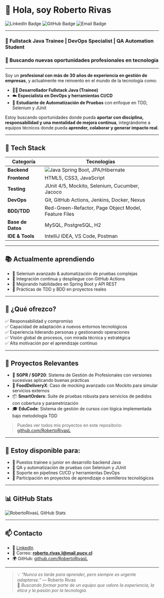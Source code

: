 # 👋 Hola, soy Roberto Rivas

![LinkedIn Badge](https://img.shields.io/badge/LinkedIn-Roberto%20Rivas-blue?logo=linkedin&style=flat-square&link=http://[((http://www.linkedin.com/in/rrivasl)))
![GitHub Badge](https://img.shields.io/badge/GitHub-RobertoRivasL-black?logo=github&style=flat-square&link=https://github.com/RobertoRivasL)
![Email Badge](https://img.shields.io/badge/Gmail-roberto.rivas.l%40mail.pucv.cl-red?logo=gmail&style=flat-square)

---

### 🚀 Fullstack Java Trainee | DevOps Specialist | QA Automation Student  
### 💼 Buscando nuevas oportunidades profesionales en tecnología

---

Soy un **profesional con más de 30 años de experiencia en gestión de empresas**, y actualmente me reinvento en el mundo de la tecnología como:

- 👨‍💻 **Desarrollador Fullstack Java (Trainee)**
- ☁️ **Especialista en DevOps y herramientas CI/CD**
- 🧪 **Estudiante de Automatización de Pruebas** con enfoque en TDD, Selenium y JUnit

Estoy buscando oportunidades donde pueda **aportar con disciplina, responsabilidad y una mentalidad de mejora continua**, integrándome a equipos técnicos donde pueda **aprender, colaborar y generar impacto real**.

---

## 🧰 Tech Stack

| Categoría        | Tecnologías                                                            |
|------------------|-----------------------------------------------------------------------|
| **Backend**      | ![Java](https://img.shields.io/badge/Java-11%2F17-blue?logo=java) Spring Boot, JPA/Hibernate |
| **Frontend**     | HTML5, CSS3, JavaScript                                               |
| **Testing**      | JUnit 4/5, Mockito, Selenium, Cucumber, Jacoco                        |
| **DevOps**       | Git, GitHub Actions, Jenkins, Docker, Nexus                           |
| **BDD/TDD**      | Red-Green-Refactor, Page Object Model, Feature Files                  |
| **Base de Datos**| MySQL, PostgreSQL, H2                                                 |
| **IDE & Tools**  | IntelliJ IDEA, VS Code, Postman                                       |

---

## 📚 Actualmente aprendiendo

- 🔸 Selenium avanzado & automatización de pruebas complejas  
- 🔸 Integración continua y despliegue con GitHub Actions  
- 🔸 Mejorando habilidades en Spring Boot y API REST  
- 🔸 Prácticas de TDD y BDD en proyectos reales

---

## 💼 ¿Qué ofrezco?

✅ Responsabilidad y compromiso  
✅ Capacidad de adaptación a nuevos entornos tecnológicos  
✅ Experiencia liderando personas y gestionando operaciones  
✅ Visión global de procesos, con mirada técnica y estratégica  
✅ Alta motivación por el aprendizaje continuo

---

## 📂 Proyectos Relevantes

- 🚀 **SGPR / SGP20**: Sistema de Gestión de Profesionales con versiones sucesivas aplicando buenas prácticas
- 🍔 **FoodDeliveryX**: Caso de mocking avanzado con Mockito para simular servicios externos
- 📦 **SmartOrders**: Suite de pruebas robusta para servicios de pedidos con cobertura y parametrización
- 🎓 **EduCode**: Sistema de gestión de cursos con lógica implementada bajo metodología TDD

> Puedes ver todos mis proyectos en este repositorio: [github.com/RobertoRivasL](https://github.com/RobertoRivasL)

---

## 🤝 Estoy disponible para:

- 🔹 Puestos trainee o junior en desarrollo backend Java
- 🔹 QA y automatización de pruebas con Selenium y JUnit
- 🔹 Soporte en pipelines CI/CD y herramientas DevOps
- 🔹 Participación en proyectos de aprendizaje o semilleros tecnológicos

---

## 📊 GitHub Stats

![RobertoRivasL GitHub Stats](https://github-readme-stats.vercel.app/api?username=RobertoRivasL&show_icons=true&hide_title=true&count_private=true&theme=github_dark)

---

## 📫 Contacto

- 💼 [LinkedIn](http://www.linkedin.com/in/rrivasl)
- 💌 Correo: **roberto.rivas.l@mail.pucv.cl**
- 🌍 GitHub: [github.com/RobertoRivasL](https://github.com/RobertoRivasL)

---

> 💡 *“Nunca es tarde para aprender, pero siempre es urgente adaptarse.”* — Roberto Rivas  
> 🎯 *Buscando formar parte de un equipo que valore la experiencia, la ética y la pasión por la tecnología.*

